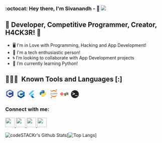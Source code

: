 ### :octocat: Hey there, I'm Sivanandh -  👋      ![](https://komarev.com/ghpvc/?username=Sivanandhpp&color=blue)

## 💢 Developer, Competitive Programmer, Creator, H4CK3R! 👤

- 🖥️ I'm in Love with Programming, Hacking and App Development!
- 🌈 I'm a tech enthusiastic person!
- 🌀 I’m looking to collaborate with App Development projects
- 🐍 I’m currently learning Python!

## 👨🏻‍💻  &nbsp;Known Tools and Languages [:]&nbsp;&nbsp;&nbsp;&nbsp;&nbsp;&nbsp;

<a href=""><img height="29" src="https://github.com/Sivanandhpp/Sivanandhpp/blob/master/assets/c.jpg"></a>&nbsp;
<a href=""><img height="26" src="https://raw.githubusercontent.com/github/explore/80688e429a7d4ef2fca1e82350fe8e3517d3494d/topics/cpp/cpp.png"></a>&nbsp;
<a href=""><img height="26" src="https://raw.githubusercontent.com/github/explore/80688e429a7d4ef2fca1e82350fe8e3517d3494d/topics/flutter/flutter.png"></a>&nbsp;
<a href=""><img height="30" src="https://raw.githubusercontent.com/github/explore/80688e429a7d4ef2fca1e82350fe8e3517d3494d/topics/python/python.png"></a>&nbsp;
<a href=""><img height="28" src="https://github.com/Sivanandhpp/Sivanandhpp/blob/master/assets/jup.png"></a>&nbsp;
<a href=""><img height="27" src="https://raw.githubusercontent.com/github/explore/80688e429a7d4ef2fca1e82350fe8e3517d3494d/topics/git/git.png"></a>&nbsp;
<a href=""><img height="26" src="https://raw.githubusercontent.com/github/explore/80688e429a7d4ef2fca1e82350fe8e3517d3494d/topics/terminal/terminal.png"></a>&nbsp;

### Connect with me:

<a href="https://www.linkedin.com/in/sivanandh/">
<img height="30" width="30" src="https://github.com/Sivanandhpp/Social-Meadia-Icons-master/blob/master/Icons-logos/linkedin-circle.png" width="60">
</a>
<a href="https://www.instagram.com/siva_nandh">
<img height="30" width="30" src="https://github.com/Sivanandhpp/Social-Meadia-Icons-master/blob/master/Icons-logos/instagram-circle.png" width="60">
</a>   
<a href="https://www.facebook.com/i.sivanandh">
<img height="30" width="30" src="https://github.com/Sivanandhpp/Social-Meadia-Icons-master/blob/master/Icons-logos/facebook-circle.png" width="60">
</a>   
<a href="https://twitter.com/Siva__nandh">
<img height="30" width="30" src="https://github.com/Sivanandhpp/Social-Meadia-Icons-master/blob/master/Icons-logos/twitter-circle.png" width="60">
</a>

<img align="left" alt="codeSTACKr's Github Stats" src="https://github-readme-stats.codestackr.vercel.app/api?username=Sivanandhpp&show_icons=true&hide_border=true" /> [![Top Langs](https://github-readme-stats.vercel.app/api/top-langs/?username=Sivanandhpp&hide=Objective-c,Ruby,Jupyter,Kotlin)]

